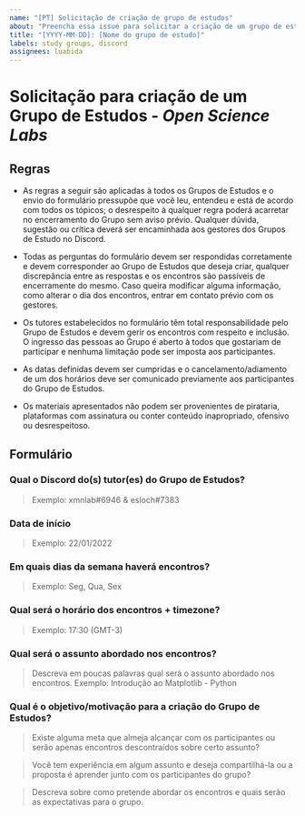 ```yaml
---
name: "[PT] Solicitação de criação de grupo de estudos"
about: "Preencha essa issue para solicitar a criação de um grupo de estudos."
title: "[YYYY-MM-DD]: [Nome do grupo de estudo]" 
labels: study groups, discord 
assignees: luabida
---
```


# Solicitação para criação de um Grupo de Estudos - _Open Science Labs_

## Regras

- As regras a seguir são aplicadas à todos os Grupos de Estudos e o envio do formulário pressupõe que você leu, entendeu e está de acordo com todos os tópicos; o desrespeito à qualquer regra poderá acarretar no encerramento do Grupo sem aviso prévio. Qualquer dúvida, sugestão ou crítica deverá ser encaminhada aos gestores dos Grupos de Estudo no Discord.

- Todas as perguntas do formulário devem ser respondidas corretamente e devem corresponder ao Grupo de Estudos que deseja criar, qualquer discrepância entre as respostas e os encontros são passíveis de encerramente do mesmo. Caso queira modificar alguma informação, como alterar o dia dos encontros, entrar em contato prévio com os gestores.

- Os tutores estabelecidos no formulário têm total responsabilidade pelo Grupo de Estudos e devem gerir os encontros com respeito e inclusão. O ingresso das pessoas ao Grupo é aberto à todos que gostariam de participar e nenhuma limitação pode ser imposta aos participantes.

- As datas definidas devem ser cumpridas e o cancelamento/adiamento de um dos horários deve ser comunicado previamente aos participantes do Grupo de Estudos.

- Os materiais apresentados não podem ser provenientes de pirataria, plataformas com assinatura ou conter conteúdo inapropriado, ofensivo ou desrespeitoso.

## Formulário

### Qual o Discord do(s) tutor(es) do Grupo de Estudos?
> Exemplo: xmnlab#6946 & esloch#7383

### Data de início
> Exemplo: 22/01/2022

### Em quais dias da semana haverá encontros?
> Exemplo: Seg, Qua, Sex

### Qual será o horário dos encontros + timezone?
> Exemplo: 17:30 (GMT-3)

### Qual será o assunto abordado nos encontros?
> Descreva em poucas palavras qual será o assunto abordado nos encontros.
> Exemplo: Introdução ao Matplotlib - Python

### Qual é o objetivo/motivação para a criação do Grupo de Estudos?
> Existe alguma meta que almeja alcançar com os participantes ou serão apenas encontros descontraídos sobre certo assunto? 


> Você tem experiência em algum assunto e deseja compartilhá-la ou a proposta é aprender junto com os participantes do grupo?


> Descreva sobre como pretende abordar os encontros e quais serão as expectativas para o grupo.
